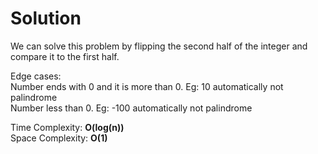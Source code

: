 # Solution

We can solve this problem by flipping the second half of the integer and compare it to the first half. 

Edge cases: <br>
Number ends with 0 and it is more than 0. Eg: 10 automatically not palindrome <br>
Number less than 0. Eg: -100 automatically not palindrome

Time Complexity: **O(log(n))**\
Space Complexity: **O(1)**
